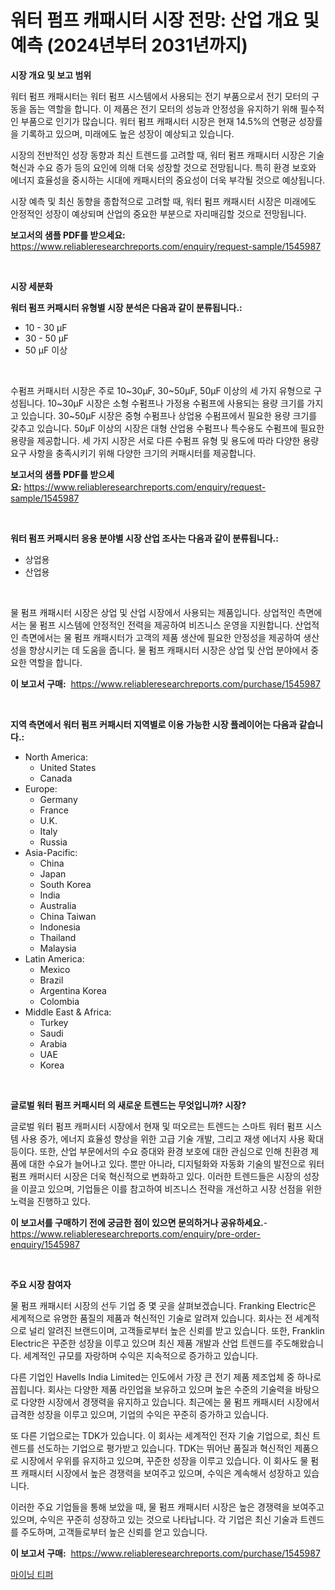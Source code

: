 <p><h1>워터 펌프 캐패시터 시장 전망: 산업 개요 및 예측 (2024년부터 2031년까지)</h1></p><p><strong>시장 개요 및 보고 범위</strong></p>
<p><p>워터 펌프 캐패시터는 워터 펌프 시스템에서 사용되는 전기 부품으로서 전기 모터의 구동을 돕는 역할을 합니다. 이 제품은 전기 모터의 성능과 안정성을 유지하기 위해 필수적인 부품으로 인기가 많습니다. 워터 펌프 캐패시터 시장은 현재 14.5%의 연평균 성장률을 기록하고 있으며, 미래에도 높은 성장이 예상되고 있습니다.</p><p>시장의 전반적인 성장 동향과 최신 트렌드를 고려할 때, 워터 펌프 캐패시터 시장은 기술 혁신과 수요 증가 등의 요인에 의해 더욱 성장할 것으로 전망됩니다. 특히 환경 보호와 에너지 효율성을 중시하는 시대에 캐패시터의 중요성이 더욱 부각될 것으로 예상됩니다.</p><p>시장 예측 및 최신 동향을 종합적으로 고려할 때, 워터 펌프 캐패시터 시장은 미래에도 안정적인 성장이 예상되며 산업의 중요한 부분으로 자리매김할 것으로 전망됩니다.</p></p>
<p><strong>보고서의 샘플 PDF를 받으세요:</strong> <a href="https://www.reliableresearchreports.com/enquiry/request-sample/1545987">https://www.reliableresearchreports.com/enquiry/request-sample/1545987</a></p>
<p>&nbsp;</p>
<p><strong>시장 세분화</strong></p>
<p><strong>워터 펌프 커패시터 유형별 시장 분석은 다음과 같이 분류됩니다.:</strong></p>
<p><ul><li>10 - 30 μF</li><li>30 - 50 μF</li><li>50 μF 이상</li></ul></p>
<p>&nbsp;</p>
<p><p>수펌프 커패시터 시장은 주로 10~30μF, 30~50μF, 50μF 이상의 세 가지 유형으로 구성됩니다. 10~30μF 시장은 소형 수펌프나 가정용 수펌프에 사용되는 용량 크기를 가지고 있습니다. 30~50μF 시장은 중형 수펌프나 상업용 수펌프에서 필요한 용량 크기를 갖추고 있습니다. 50μF 이상의 시장은 대형 산업용 수펌프나 특수용도 수펌프에 필요한 용량을 제공합니다. 세 가지 시장은 서로 다른 수펌프 유형 및 용도에 따라 다양한 용량 요구 사항을 충족시키기 위해 다양한 크기의 커패시터를 제공합니다.</p></p>
<p><strong>보고서의 샘플 PDF를 받으세요:</strong>&nbsp;<a href="https://www.reliableresearchreports.com/enquiry/request-sample/1545987">https://www.reliableresearchreports.com/enquiry/request-sample/1545987</a></p>
<p>&nbsp;</p>
<p><strong> 워터 펌프 커패시터 응용 분야별 시장 산업 조사는 다음과 같이 분류됩니다.:</strong></p>
<p><ul><li>상업용</li><li>산업용</li></ul></p>
<p>&nbsp;</p>
<p><p>물 펌프 캐패시터 시장은 상업 및 산업 시장에서 사용되는 제품입니다. 상업적인 측면에서는 물 펌프 시스템에 안정적인 전력을 제공하여 비즈니스 운영을 지원합니다. 산업적인 측면에서는 물 펌프 캐패시터가 고객의 제품 생산에 필요한 안정성을 제공하여 생산성을 향상시키는 데 도움을 줍니다. 물 펌프 캐패시터 시장은 상업 및 산업 분야에서 중요한 역할을 합니다.</p></p>
<p><strong>이 보고서 구매:</strong>&nbsp; <a href="https://www.reliableresearchreports.com/purchase/1545987">https://www.reliableresearchreports.com/purchase/1545987</a></p>
<p>&nbsp;</p>
<p><strong>지역 측면에서 워터 펌프 커패시터 지역별로 이용 가능한 시장 플레이어는 다음과 같습니다.:</strong></p>
<p><ul>
    <li>
        North America:
        <ul>
            <li>United States</li>
            <li>Canada</li>
        </ul>
    </li>
    <li>
        Europe:
        <ul>
            <li>Germany</li>
            <li>France</li>
            <li>U.K.</li>
            <li>Italy</li>
            <li>Russia</li>
        </ul>
    </li>
    <li>
        Asia-Pacific:
        <ul>
            <li>China</li>
            <li>Japan</li>
            <li>South Korea</li>
            <li>India</li>
            <li>Australia</li>
            <li>China Taiwan</li>
            <li>Indonesia</li>
            <li>Thailand</li>
            <li>Malaysia</li>
        </ul>
    </li>
    <li>
        Latin America:
        <ul>
            <li>Mexico</li>
            <li>Brazil</li>
            <li>Argentina Korea</li>
            <li>Colombia</li>
        </ul>
    </li>
    <li>
        Middle East & Africa:
        <ul>
            <li>Turkey</li>
            <li>Saudi</li>
            <li>Arabia</li>
            <li>UAE</li>
            <li>Korea</li>
        </ul>
    </li>
    </ul></p>
<p>&nbsp;</p>
<p><strong>글로벌 워터 펌프 커패시터 의 새로운 트렌드는 무엇입니까? 시장?</strong></p>
<p><p>글로벌 워터 펌프 캐퍼시터 시장에서 현재 및 떠오르는 트렌드는 스마트 워터 펌프 시스템 사용 증가, 에너지 효율성 향상을 위한 고급 기술 개발, 그리고 재생 에너지 사용 확대 등이다. 또한, 산업 부문에서의 수요 증대와 환경 보호에 대한 관심으로 인해 친환경 제품에 대한 수요가 늘어나고 있다. 뿐만 아니라, 디지털화와 자동화 기술의 발전으로 워터 펌프 캐퍼시터 시장은 더욱 혁신적으로 변화하고 있다. 이러한 트렌드들은 시장의 성장을 이끌고 있으며, 기업들은 이를 참고하여 비즈니스 전략을 개선하고 시장 선점을 위한 노력을 진행하고 있다.</p></p>
<p><strong>이 보고서를 구매하기 전에 궁금한 점이 있으면 문의하거나 공유하세요.</strong>- <a href="https://www.reliableresearchreports.com/enquiry/pre-order-enquiry/1545987">https://www.reliableresearchreports.com/enquiry/pre-order-enquiry/1545987</a></p>
<p>&nbsp;</p>
<p><strong>주요 시장 참여자</strong></p>
<p><p>물 펌프 캐패시터 시장의 선두 기업 중 몇 곳을 살펴보겠습니다. Franking Electric은 세계적으로 유명한 품질의 제품과 혁신적인 기술로 알려져 있습니다. 회사는 전 세계적으로 널리 알려진 브랜드이며, 고객들로부터 높은 신뢰를 받고 있습니다. 또한, Franklin Electric은 꾸준한 성장을 이루고 있으며 최신 제품 개발과 산업 트렌드를 주도해왔습니다. 세계적인 규모를 자랑하며 수익은 지속적으로 증가하고 있습니다.</p><p>다른 기업인 Havells India Limited는 인도에서 가장 큰 전기 제품 제조업체 중 하나로 꼽힙니다. 회사는 다양한 제품 라인업을 보유하고 있으며 높은 수준의 기술력을 바탕으로 다양한 시장에서 경쟁력을 유지하고 있습니다. 최근에는 물 펌프 캐패시터 시장에서 급격한 성장을 이루고 있으며, 기업의 수익은 꾸준히 증가하고 있습니다.</p><p>또 다른 기업으로는 TDK가 있습니다. 이 회사는 세계적인 전자 기술 기업으로, 최신 트렌드를 선도하는 기업으로 평가받고 있습니다. TDK는 뛰어난 품질과 혁신적인 제품으로 시장에서 우위를 유지하고 있으며, 꾸준한 성장을 이루고 있습니다. 이 회사도 물 펌프 캐패시터 시장에서 높은 경쟁력을 보여주고 있으며, 수익은 계속해서 성장하고 있습니다.</p><p>이러한 주요 기업들을 통해 보았을 때, 물 펌프 캐패시터 시장은 높은 경쟁력을 보여주고 있으며, 수익은 꾸준히 성장하고 있는 것으로 나타납니다. 각 기업은 최신 기술과 트렌드를 주도하며, 고객들로부터 높은 신뢰를 얻고 있습니다.</p></p>
<p><strong>이 보고서 구매:</strong>&nbsp;&nbsp;<a href="https://www.reliableresearchreports.com/purchase/1545987">https://www.reliableresearchreports.com/purchase/1545987</a></p>
<p><p><a href="https://medium.com/@sheldondtickinson9867/%EB%94%94%EC%BD%94%EB%94%A9-%EA%B4%91%EC%97%85-%EB%8D%A4%ED%94%84-%ED%8A%B8%EB%9F%AD-%EC%8B%9C%EC%9E%A5-%EB%A9%94%ED%8A%B8%EB%A6%AD%EC%8A%A4-%EC%8B%9C%EC%9E%A5-%EC%A0%90%EC%9C%A0%EC%9C%A8-%ED%8A%B8%EB%A0%8C%EB%93%9C-%EB%B0%8F-%EC%84%B1%EC%9E%A5-%EC%96%91%EC%83%81-cf43bd0d8ef3">마이닝 티퍼</a></p></p>
